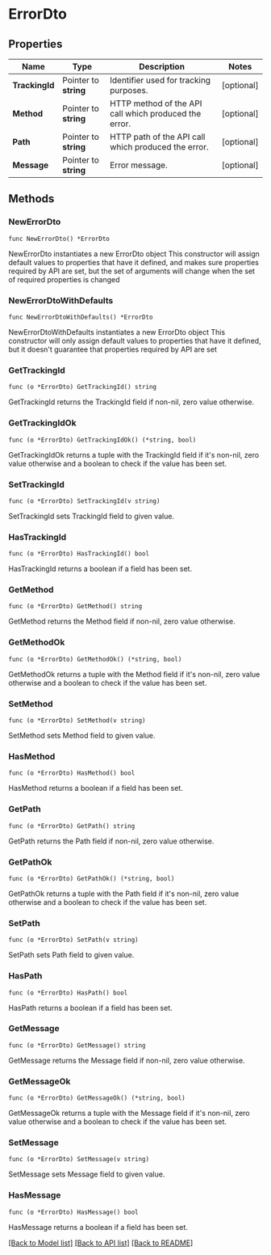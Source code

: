 # ErrorDto

## Properties

Name | Type | Description | Notes
------------ | ------------- | ------------- | -------------
**TrackingId** | Pointer to **string** | Identifier used for tracking purposes. | [optional] 
**Method** | Pointer to **string** | HTTP method of the API call which produced the error. | [optional] 
**Path** | Pointer to **string** | HTTP path of the API call which produced the error. | [optional] 
**Message** | Pointer to **string** | Error message. | [optional] 

## Methods

### NewErrorDto

`func NewErrorDto() *ErrorDto`

NewErrorDto instantiates a new ErrorDto object
This constructor will assign default values to properties that have it defined,
and makes sure properties required by API are set, but the set of arguments
will change when the set of required properties is changed

### NewErrorDtoWithDefaults

`func NewErrorDtoWithDefaults() *ErrorDto`

NewErrorDtoWithDefaults instantiates a new ErrorDto object
This constructor will only assign default values to properties that have it defined,
but it doesn't guarantee that properties required by API are set

### GetTrackingId

`func (o *ErrorDto) GetTrackingId() string`

GetTrackingId returns the TrackingId field if non-nil, zero value otherwise.

### GetTrackingIdOk

`func (o *ErrorDto) GetTrackingIdOk() (*string, bool)`

GetTrackingIdOk returns a tuple with the TrackingId field if it's non-nil, zero value otherwise
and a boolean to check if the value has been set.

### SetTrackingId

`func (o *ErrorDto) SetTrackingId(v string)`

SetTrackingId sets TrackingId field to given value.

### HasTrackingId

`func (o *ErrorDto) HasTrackingId() bool`

HasTrackingId returns a boolean if a field has been set.

### GetMethod

`func (o *ErrorDto) GetMethod() string`

GetMethod returns the Method field if non-nil, zero value otherwise.

### GetMethodOk

`func (o *ErrorDto) GetMethodOk() (*string, bool)`

GetMethodOk returns a tuple with the Method field if it's non-nil, zero value otherwise
and a boolean to check if the value has been set.

### SetMethod

`func (o *ErrorDto) SetMethod(v string)`

SetMethod sets Method field to given value.

### HasMethod

`func (o *ErrorDto) HasMethod() bool`

HasMethod returns a boolean if a field has been set.

### GetPath

`func (o *ErrorDto) GetPath() string`

GetPath returns the Path field if non-nil, zero value otherwise.

### GetPathOk

`func (o *ErrorDto) GetPathOk() (*string, bool)`

GetPathOk returns a tuple with the Path field if it's non-nil, zero value otherwise
and a boolean to check if the value has been set.

### SetPath

`func (o *ErrorDto) SetPath(v string)`

SetPath sets Path field to given value.

### HasPath

`func (o *ErrorDto) HasPath() bool`

HasPath returns a boolean if a field has been set.

### GetMessage

`func (o *ErrorDto) GetMessage() string`

GetMessage returns the Message field if non-nil, zero value otherwise.

### GetMessageOk

`func (o *ErrorDto) GetMessageOk() (*string, bool)`

GetMessageOk returns a tuple with the Message field if it's non-nil, zero value otherwise
and a boolean to check if the value has been set.

### SetMessage

`func (o *ErrorDto) SetMessage(v string)`

SetMessage sets Message field to given value.

### HasMessage

`func (o *ErrorDto) HasMessage() bool`

HasMessage returns a boolean if a field has been set.


[[Back to Model list]](../README.md#documentation-for-models) [[Back to API list]](../README.md#documentation-for-api-endpoints) [[Back to README]](../README.md)


